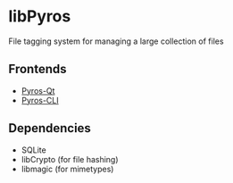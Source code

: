 # libPyros
File tagging system for managing a large collection of files

## Frontends
* [Pyros-Qt]
* [Pyros-CLI]

## Dependencies
* SQLite
* libCrypto (for file hashing)
* libmagic (for mimetypes)

[Pyros-Qt]: https://github.com/saelz/Pyros-qt
[Pyros-CLI]: https://github.com/saelz/Pyros-CLI
